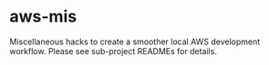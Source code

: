 # aws-mis

Miscellaneous hacks to create a smoother local AWS development workflow.  Please
see sub-project READMEs for details.
